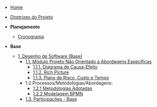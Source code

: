 <!-- docs/_sidebar.md -->

- [Home](./README.md)
- [Diretrizes do Projeto](Diretrizes/Diretrizes.md)

- **Planejamento**
	- [Cronograma](Planejamento/Cronograma.md)

- **Base**
	- [1. Desenho de Software (Base)](1.Base/1.Base.md)
		- [1.1. Módulo Projeto Não Orientado a Abordagens Específicas](1.Base/1.1.AbordagemNaoEspecifica.md)
			- [1.1.1. Diagrama de Causa-Efeito](1.Base/1.1.1.CausaEfeito.md)
			- [1.1.2. Rich Picture](1.Base/1.1.2.RichPicture.md)
            - [1.1.3. Plano de Risco, Custo e Tempo](1.Base/1.1.3.PlanoCustoRiscoTempo.md)
		- 1.2.Processos/Metodologias/Abordagens:
			- [1.2.1 Metodologias Adotadas](/1.Base/1.2.1.MetodologiasAdotadas.md)
			- [1.2.2 Modelagem BPMN](/1.Base/1.2.2.ModelagemBPMN.md)
		- [1.3. Participações - Base](1.Base/1.3.ParticipacoesBase.md)

[//]: # (@TODO: Descomentar à medida que as entregas forem acontecendo)

[//]: # (- **Modelagem**)

[//]: # (	- [2. Desenho de Software &#40;Modelagem&#41;]&#40;2.Modelagem/2.Modelagem.md&#41;)

[//]: # (		- [2.1. Módulo Projeto Orientado a Abordagens Tradicionais]&#40;2.Modelagem/2.1.ModelagemTradicional.md&#41;)

[//]: # (			- [2.1.1. Notação UML – Diagramas Estáticos]&#40;2.Modelagem/2.1.1.UMLEstaticos.md&#41;)

[//]: # (			- [2.1.2. Notação UML – Diagramas Dinâmicos]&#40;2.Modelagem/2.1.2.UMLDinamicos.md&#41;)

[//]: # (		- [2.2. Participações - Modelagem]&#40;2.Modelagem/2.2.ParticipacoesModelagem.md&#41;)

[//]: # ()

[//]: # (- **Padrões de Projeto**)

[//]: # (	- [3. Desenho de Software &#40;Padrões de Projeto&#41;]&#40;3.PadroesDeProjeto/3.PadroesDeProjeto.md&#41;)

[//]: # (		- [3.1. Módulo Padrões de Projeto GRASPs]&#40;3.PadroesDeProjeto/3.1.GRASPs.md&#41;)

[//]: # (		- [3.2. Módulo Padrões de Projeto GoFs]&#40;3.PadroesDeProjeto/3.2.GoFs.md&#41;)

[//]: # (		- [3.3. Módulo Padrões de Projeto Extras]&#40;3.PadroesDeProjeto/3.3.PadroesExtra.md&#41;)

[//]: # (		- [3.4. Participações - Padrões de Projeto]&#40;3.PadroesDeProjeto/3.4.ParticipacoesPadroes.md&#41;)

[//]: # ()

[//]: # (- **Arquitetura de Software & Reutilização**)

[//]: # (	- [4. Desenho de Software &#40;Arquitetura & Reutilização de Software&#41;]&#40;4.ArquiteturaReutilizacao/4.ArquiteturaReutilizacao.md&#41;)

[//]: # (		- [4.1. Módulo Estilos e Padrões Arquiteturais]&#40;4.ArquiteturaReutilizacao/4.1.PadroesArquiteturais.md&#41;)

[//]: # (		- [4.2. Módulo Reutilização de Software]&#40;4.ArquiteturaReutilizacao/4.2.ReutilizacaoDeSoftware.md&#41;)

[//]: # (		- [4.3. Participações - Arquitetura & Reutilização de Software]&#40;4.ArquiteturaReutilizacao/4.3.ParticipacoesArqReutilizacao.md&#41;)
